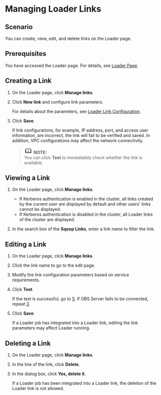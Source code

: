 # Managing Loader Links<a name="EN-US_TOPIC_0125375692"></a>

## Scenario<a name="s89dbaa64490d4108a50a55d066930f7c"></a>

You can create, view, edit, and delete links on the Loader page.

## Prerequisites<a name="s15e2e305b2dd4dd7b9ac42c43bb9da86"></a>

You have accessed the Loader page. For details, see  [Loader Page](introduction_loader.md#s49ec1e4eeb254b4d97c98caf69fa110f).

## Creating a Link<a name="s4b59afa50f404ff7801cfce73104b66f"></a>

1.  On the Loader page, click  **Manage links**.
2.  Click  **New link**  and configure link parameters.

    For details about the parameters, see  [Loader Link Configuration](loader-link-configuration.md).

3.  Click  **Save**.

    If link configurations, for example, IP address, port, and access user information, are incorrect, the link will fail to be verified and saved. In addition, VPC configurations may affect the network connectivity.

    >![](public_sys-resources/icon-note.gif) **NOTE:**   
    >You can click  **Test**  to immediately check whether the link is available.  


## Viewing a Link<a name="s70a1e37b7bbe4969a5c77491d1b36030"></a>

1.  On the Loader page, click  **Manage links**.
    -   If Kerberos authentication is enabled in the cluster, all links created by the current user are displayed by default and other users' links cannot be displayed.
    -   If Kerberos authentication is disabled in the cluster, all Loader links of the cluster are displayed.

2.  In the search box of the  **Sqoop Links**, enter a link name to filter the link.

## Editing a Link<a name="s27b4b94e73e445c7a9199fda3145329b"></a>

1.  On the Loader page, click  **Manage links**.
2.  Click the link name to go to the edit page.
3.  <a name="l854a0b37ca2246d790f35826c7138b5c"></a>Modify the link configuration parameters based on service requirements.
4.  Click  **Test**.

    If the test is successful, go to  [5](#lda73289aca3144fbaa3e338b4596e469). If OBS Server fails to be connected, repeat  [3](#l854a0b37ca2246d790f35826c7138b5c).

5.  <a name="lda73289aca3144fbaa3e338b4596e469"></a>Click  **Save**.

    If a Loader job has integrated into a Loader link, editing the link parameters may affect Loader running.


## Deleting a Link<a name="s0fd74a77e57e432d812218975dc9d092"></a>

1.  On the Loader page, click  **Manage links**.
2.  In the line of the link, click  **Delete**.
3.  In the dialog box, click  **Yes, delete it**.

    If a Loader job has been integrated into a Loader link, the deletion of the Loader link is not allowed.


